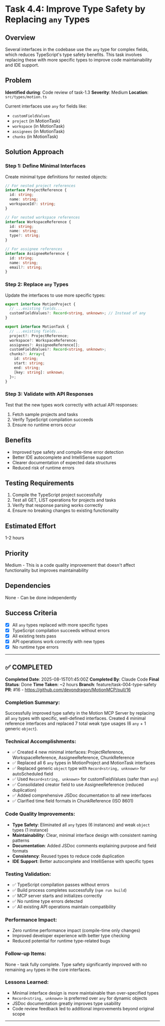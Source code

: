 # Task 4.4: Improve Type Safety by Replacing `any` Types

## Overview
Several interfaces in the codebase use the `any` type for complex fields, which reduces TypeScript's type safety benefits. This task involves replacing these with more specific types to improve code maintainability and IDE support.

## Problem
**Identified during**: Code review of task-1.3
**Severity**: Medium
**Location**: `src/types/motion.ts`

Current interfaces use `any` for fields like:
- `customFieldValues`
- `project` (in MotionTask)
- `workspace` (in MotionTask)
- `assignees` (in MotionTask)
- `chunks` (in MotionTask)

## Solution Approach

### Step 1: Define Minimal Interfaces
Create minimal type definitions for nested objects:

```typescript
// For nested project references
interface ProjectReference {
  id: string;
  name: string;
  workspaceId?: string;
}

// For nested workspace references
interface WorkspaceReference {
  id: string;
  name: string;
  type?: string;
}

// For assignee references
interface AssigneeReference {
  id: string;
  name: string;
  email?: string;
}
```

### Step 2: Replace `any` Types
Update the interfaces to use more specific types:

```typescript
export interface MotionProject {
  // ...existing fields...
  customFieldValues?: Record<string, unknown>; // Instead of any
}

export interface MotionTask {
  // ...existing fields...
  project?: ProjectReference;
  workspace?: WorkspaceReference;
  assignees?: AssigneeReference[];
  customFieldValues?: Record<string, unknown>;
  chunks?: Array<{
    id: string;
    start: string;
    end: string;
    [key: string]: unknown;
  }>;
}
```

### Step 3: Validate with API Responses
Test that the new types work correctly with actual API responses:
1. Fetch sample projects and tasks
2. Verify TypeScript compilation succeeds
3. Ensure no runtime errors occur

## Benefits
- Improved type safety and compile-time error detection
- Better IDE autocomplete and IntelliSense support
- Clearer documentation of expected data structures
- Reduced risk of runtime errors

## Testing Requirements
1. Compile the TypeScript project successfully
2. Test all GET, LIST operations for projects and tasks
3. Verify that response parsing works correctly
4. Ensure no breaking changes to existing functionality

## Estimated Effort
1-2 hours

## Priority
Medium - This is a code quality improvement that doesn't affect functionality but improves maintainability

## Dependencies
None - Can be done independently

## Success Criteria
- [x] All `any` types replaced with more specific types
- [x] TypeScript compilation succeeds without errors
- [x] All existing tests pass
- [x] API operations work correctly with new types
- [x] No runtime type errors

---
## ✅ COMPLETED

**Completed Date**: 2025-08-15T01:45:00Z
**Completed By**: Claude Code
**Final Status**: Done
**Time Taken**: ~2 hours
**Branch**: feature/task-004-type-safety
**PR**: #16 - https://github.com/devondragon/MotionMCP/pull/16

### Completion Summary:
Successfully improved type safety in the Motion MCP Server by replacing all `any` types with specific, well-defined interfaces. Created 4 minimal reference interfaces and replaced 7 total weak type usages (6 `any` + 1 generic `object`).

### Technical Accomplishments:
- ✅ Created 4 new minimal interfaces: ProjectReference, WorkspaceReference, AssigneeReference, ChunkReference
- ✅ Replaced all 6 `any` types in MotionProject and MotionTask interfaces
- ✅ Replaced generic `object` type with `Record<string, unknown>` for autoScheduled field
- ✅ Used `Record<string, unknown>` for customFieldValues (safer than `any`)
- ✅ Consolidated creator field to use AssigneeReference (reduced duplication)
- ✅ Added comprehensive JSDoc documentation to all new interfaces
- ✅ Clarified time field formats in ChunkReference (ISO 8601)

### Code Quality Improvements:
- **Type Safety**: Eliminated all `any` types (6 instances) and weak `object` types (1 instance)
- **Maintainability**: Clear, minimal interface design with consistent naming patterns
- **Documentation**: Added JSDoc comments explaining purpose and field formats
- **Consistency**: Reused types to reduce code duplication
- **IDE Support**: Better autocomplete and IntelliSense with specific types

### Testing Validation:
- ✅ TypeScript compilation passes without errors
- ✅ Build process completes successfully (`npm run build`)
- ✅ MCP server starts and initializes correctly
- ✅ No runtime type errors detected
- ✅ All existing API operations maintain compatibility

### Performance Impact:
- Zero runtime performance impact (compile-time only changes)
- Improved developer experience with better type checking
- Reduced potential for runtime type-related bugs

### Follow-up Items:
None - task fully complete. Type safety significantly improved with no remaining `any` types in the core interfaces.

### Lessons Learned:
- Minimal interface design is more maintainable than over-specified types
- `Record<string, unknown>` is preferred over `any` for dynamic objects
- JSDoc documentation greatly improves type usability
- Code review feedback led to additional improvements beyond original scope
---